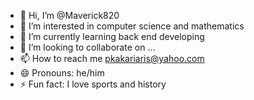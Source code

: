 - 👋 Hi, I’m @Maverick820
- 👀 I’m interested in computer science and mathematics
- 🌱 I’m currently learning back end developing
- 💞️ I’m looking to collaborate on ...
- 📫 How to reach me pkakariaris@yahoo.com
- 😄 Pronouns: he/him
- ⚡ Fun fact: I love sports and history
<!---
Maverick820/Maverick820 is a ✨ special ✨ repository because its `README.md` (this file) appears on your GitHub profile.
You can click the Preview link to take a look at your changes.
--->
